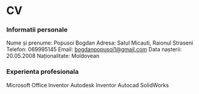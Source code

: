 # CV

### Informatii personale
Nume și prenume: Popusoi Bogdan 
Adresa: Satul Micauti, Raionul Straseni
Telefon: 069995145
Email: bogdanpopusoi1@gmail.com
Data nașterii: 20.05.2008
Naționalitate: Moldovean 

### Experienta profesionala
Microsoft Office
Inventor Autodesk 
Inventor Autocad 
SolidWorks

